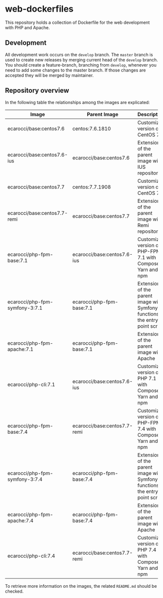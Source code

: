 # web-dockerfiles

This repository holds a collection of Dockerfile for the web development with PHP and Apache.

## Development

All development work occurs on the `develop` branch.
The `master` branch is used to create new releases by merging current head of the `develop` branch.
You should create a feature-branch, branching from `develop`, whenever you need to add some changes to the master branch.
If those changes are accepted they will be merged by maintainer.

## Repository overview

In the following table the relationships among the images are explicated:

| Image                          | Parent Image                 | Description                                                                      |
| ------------------------------ | ---------------------------- | -------------------------------------------------------------------------------- |
| ecarocci/base:centos7.6        | centos:7.6.1810              | Customized version of CentOS 7.6                                                 |
| ecarocci/base:centos7.6-ius    | ecarocci/base:centos7.6      | Extension of the parent image with IUS repository                                |
| ecarocci/base:centos7.7        | centos:7.7.1908              | Customized version of CentOS 7.7                                                 |
| ecarocci/base:centos7.7-remi   | ecarocci/base:centos7.7      | Extension of the parent image with Remi repository                               |
| ecarocci/php-fpm-base:7.1      | ecarocci/base:centos7.6-ius  | Customized version of PHP-FPM 7.1 with Composer, Yarn and npm                    |
| ecarocci/php-fpm-symfony-3:7.1 | ecarocci/php-fpm-base:7.1    | Extension of the parent image with Symfony 3 functions in the entry point script |
| ecarocci/php-fpm-apache:7.1    | ecarocci/php-fpm-base:7.1    | Extension of the parent image with Apache                                        |
| ecarocci/php-cli:7.1           | ecarocci/base:centos7.6-ius  | Customized version of PHP 7.1 with Composer, Yarn and npm                        |
| ecarocci/php-fpm-base:7.4      | ecarocci/base:centos7.7-remi | Customized version of PHP-FPM 7.4 with Composer, Yarn and npm                    |
| ecarocci/php-fpm-symfony-3:7.4 | ecarocci/php-fpm-base:7.4    | Extension of the parent image with Symfony 3 functions in the entry point script |
| ecarocci/php-fpm-apache:7.4    | ecarocci/php-fpm-base:7.4    | Extension of the parent image with Apache                                        |
| ecarocci/php-cli:7.4           | ecarocci/base:centos7.7-remi | Customized version of PHP 7.4 with Composer, Yarn and npm                        |

To retrieve more information on the images, the related `README.md` should be checked.
